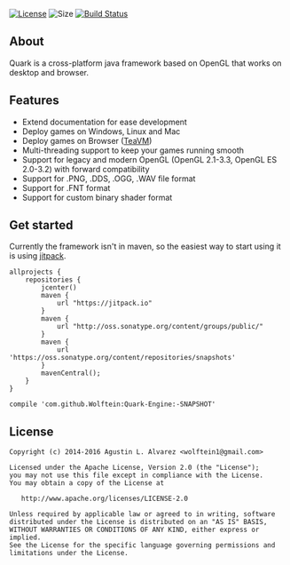 [![License](https://img.shields.io/badge/license-APACHE-blue.svg)](https://github.com/Wolftein/Quark-Engine/blob/master/LICENSE)
![Size](https://reposs.herokuapp.com/?path=Wolftein/Quark-Engine)
[![Build Status](https://travis-ci.org/Wolftein/Quark-Engine.svg?branch=master)](https://travis-ci.org/Wolftein/Quark-Engine)
 
## About

Quark is a cross-platform java framework based on OpenGL that works on desktop and browser.

## Features
  * Extend documentation for ease development
  * Deploy games on Windows, Linux and Mac
  * Deploy games on Browser ([TeaVM](https://github.com/konsoletyper/teavm))
  * Multi-threading support to keep your games running smooth
  * Support for legacy and modern OpenGL (OpenGL 2.1-3.3, OpenGL ES 2.0-3.2) with forward compatibility
  * Support for .PNG, .DDS, .OGG, .WAV file format
  * Support for .FNT format
  * Support for custom binary shader format

## Get started

Currently the framework isn't in maven, so the easiest way to start using it is using [jitpack](http://jipack.io).

	allprojects {
		repositories {
            jcenter()
            maven {
                url "https://jitpack.io"
            }
            maven {
                url "http://oss.sonatype.org/content/groups/public/"
            }
            maven {
                url 'https://oss.sonatype.org/content/repositories/snapshots'
            }
            mavenCentral();
		}
	}
	
    compile 'com.github.Wolftein:Quark-Engine:-SNAPSHOT'

## License

    Copyright (c) 2014-2016 Agustin L. Alvarez <wolftein1@gmail.com>

    Licensed under the Apache License, Version 2.0 (the "License");
    you may not use this file except in compliance with the License.
    You may obtain a copy of the License at

       http://www.apache.org/licenses/LICENSE-2.0

    Unless required by applicable law or agreed to in writing, software
    distributed under the License is distributed on an "AS IS" BASIS,
    WITHOUT WARRANTIES OR CONDITIONS OF ANY KIND, either express or implied.
    See the License for the specific language governing permissions and
    limitations under the License.
